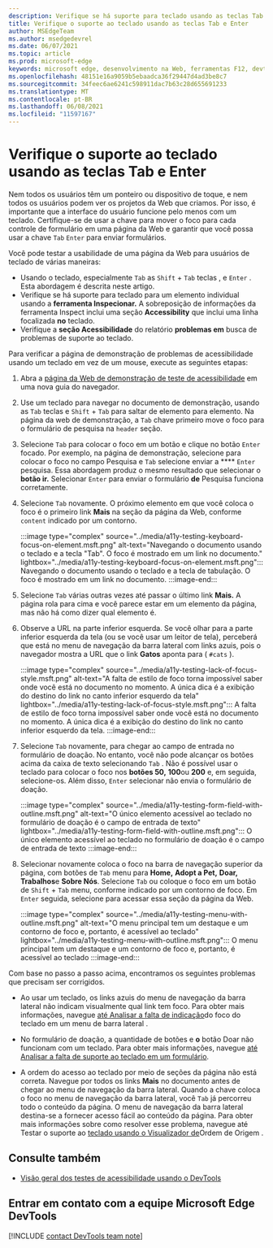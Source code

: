 ```yaml
---
description: Verifique se há suporte para teclado usando as teclas Tab e Enter.
title: Verifique o suporte ao teclado usando as teclas Tab e Enter
author: MSEdgeTeam
ms.author: msedgedevrel
ms.date: 06/07/2021
ms.topic: article
ms.prod: microsoft-edge
keywords: microsoft edge, desenvolvimento na Web, ferramentas F12, devtools
ms.openlocfilehash: 48151e16a9059b5ebaadca36f29447d4ad3be8c7
ms.sourcegitcommit: 34feec6ae6241c598911dac7b63c28d655691233
ms.translationtype: MT
ms.contentlocale: pt-BR
ms.lasthandoff: 06/08/2021
ms.locfileid: "11597167"
---
```

# <a name="check-for-keyboard-support-by-using-the-tab-and-enter-keys"></a>Verifique o suporte ao teclado usando as teclas Tab e Enter


Nem todos os usuários têm um ponteiro ou dispositivo de toque, e nem todos os usuários podem ver os projetos da Web que criamos.  Por isso, é importante que a interface do usuário funcione pelo menos com um teclado.  Certifique-se de usar a chave para mover o foco para cada controle de formulário em uma página da Web e garantir que você possa usar a chave `Tab` `Enter` para enviar formulários.

Você pode testar a usabilidade de uma página da Web para usuários de teclado de várias maneiras:
*  Usando o teclado, especialmente `Tab` as `Shift` + `Tab` teclas , e `Enter` .  Esta abordagem é descrita neste artigo.
*  Verifique se há suporte para teclado para um elemento individual usando a **ferramenta Inspecionar.**  A sobreposição de informações da ferramenta Inspect inclui uma seção **Accessibility** que inclui uma linha focalizada **no** teclado.  
*  Verifique a **seção Acessibilidade** do relatório **problemas em** busca de problemas de suporte ao teclado.

Para verificar a página de demonstração de problemas de acessibilidade usando um teclado em vez de um mouse, execute as seguintes etapas:

1.  Abra a [página da Web de demonstração de teste de acessibilidade][DevToolsA11yErrorsDemopage] em uma nova guia do navegador.

1.  Use um teclado para navegar no documento de demonstração, usando as `Tab` teclas e `Shift` + `Tab` para saltar de elemento para elemento.  Na página da web de demonstração, a `Tab` chave primeiro move o foco para o formulário de pesquisa na `header` seção.

1.  Selecione `Tab` para colocar o foco em um botão e clique no botão `Enter` focado.  Por exemplo, na página de demonstração, selecione para colocar o foco no campo Pesquisa e `Tab` selecione enviar a **** `Enter` pesquisa.  Essa abordagem produz o mesmo resultado que selecionar o **botão ir.**  Selecionar `Enter` para enviar o formulário **de** Pesquisa funciona corretamente.

1.  Selecione `Tab` novamente.  O próximo elemento em que você coloca o foco é o primeiro link **Mais** na seção da página da Web, conforme `content` indicado por um contorno.
    
    :::image type="complex" source="../media/a11y-testing-keyboard-focus-on-element.msft.png" alt-text="Navegando o documento usando o teclado e a tecla "Tab". O foco é mostrado em um link no documento." lightbox="../media/a11y-testing-keyboard-focus-on-element.msft.png":::
        Navegando o documento usando o teclado e a tecla de tabulação. O foco é mostrado em um link no documento.
    :::image-end:::
    
1.  Selecione `Tab` várias outras vezes até passar o último link **Mais.**  A página rola para cima e você parece estar em um elemento da página, mas não há como dizer qual elemento é.

1.  Observe a URL na parte inferior esquerda.  Se você olhar para a parte inferior esquerda da tela (ou se você usar um leitor de tela), perceberá que está no menu de navegação da barra lateral com links azuis, pois o navegador mostra a URL que o link **Gatos** aponta para ( `#cats` ).

    :::image type="complex" source="../media/a11y-testing-lack-of-focus-style.msft.png" alt-text="A falta de estilo de foco torna impossível saber onde você está no documento no momento. A única dica é a exibição do destino do link no canto inferior esquerdo da tela" lightbox="../media/a11y-testing-lack-of-focus-style.msft.png":::
        A falta de estilo de foco torna impossível saber onde você está no documento no momento. A única dica é a exibição do destino do link no canto inferior esquerdo da tela.
    :::image-end:::

1.  Selecione `Tab` novamente, para chegar ao campo de entrada no formulário de doação.  No entanto, você não pode alcançar os botões acima da caixa de texto selecionando `Tab` . Não é possível usar o teclado para colocar o foco nos **botões 50,** **100**ou **200** e, em seguida, selecione-os.  Além disso, `Enter` selecionar não envia o formulário de doação.

    :::image type="complex" source="../media/a11y-testing-form-field-with-outline.msft.png" alt-text="O único elemento acessível ao teclado no formulário de doação é o campo de entrada de texto" lightbox="../media/a11y-testing-form-field-with-outline.msft.png":::
        O único elemento acessível ao teclado no formulário de doação é o campo de entrada de texto
    :::image-end:::
    
1.  Selecionar novamente coloca o foco na barra de navegação superior da página, com botões de `Tab` menu para **Home,** **Adopt a Pet,** **Doar,** **Trabalhos**e **Sobre Nós**.  Selecione `Tab` ou coloque o foco em um botão de `Shift` + `Tab` menu, conforme indicado por um contorno de foco.  Em `Enter` seguida, selecione para acessar essa seção da página da Web.

    :::image type="complex" source="../media/a11y-testing-menu-with-outline.msft.png" alt-text="O menu principal tem um destaque e um contorno de foco e, portanto, é acessível ao teclado" lightbox="../media/a11y-testing-menu-with-outline.msft.png":::
        O menu principal tem um destaque e um contorno de foco e, portanto, é acessível ao teclado
    :::image-end:::
    
Com base no passo a passo acima, encontramos os seguintes problemas que precisam ser corrigidos.

*  Ao usar um teclado, os links azuis do menu de navegação da barra lateral não indicam visualmente qual link tem foco.  Para obter mais informações, navegue [até Analisar a falta de indicação](test-analyze-no-focus-indicator.md)do foco do teclado em um menu de barra lateral .

*  No formulário de doação, a quantidade de botões e **o** botão Doar não funcionam com um teclado.  Para obter mais informações, navegue [até Analisar a falta de suporte ao teclado em um formulário](test-analyze-no-keyboard-support.md).

*  A ordem do acesso ao teclado por meio de seções da página não está correta.  Navegue por todos os links **Mais** no documento antes de chegar ao menu de navegação da barra lateral.  Quando a chave coloca o foco no menu de navegação da barra lateral, você `Tab` já percorreu todo o conteúdo da página. O menu de navegação da barra lateral destina-se a fornecer acesso fácil ao conteúdo da página.  Para obter mais informações sobre como resolver esse problema, navegue até Testar o suporte ao [teclado usando o Visualizador de](test-tab-key-source-order-viewer.md)Ordem de Origem .


## <a name="see-also"></a>Consulte também

*  [Visão geral dos testes de acessibilidade usando o DevTools](accessibility-testing-in-devtools.md)


## <a name="getting-in-touch-with-the-microsoft-edge-devtools-team"></a>Entrar em contato com a equipe Microsoft Edge DevTools  

[!INCLUDE [contact DevTools team note](../includes/contact-devtools-team-note.md)]  


<!-- links -->
[DevToolsA11yErrorsDemopage]: https://microsoftedge.github.io/DevToolsSamples/a11y-testing/page-with-errors.html "Webpage de demonstração de teste de acessibilidade | GitHub"
